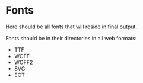 # Fonts

Here should be all fonts that will reside in final output.

Fonts should be in their directories in all web formats:

* TTF
* WOFF
* WOFF2
* SVG
* EOT
